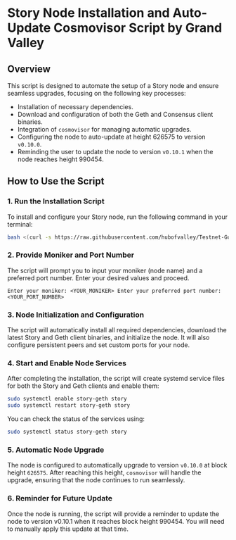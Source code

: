 # Story Node Installation and Auto-Update Cosmovisor Script by Grand Valley

## Overview
This script is designed to automate the setup of a Story node and ensure seamless upgrades, focusing on the following key processes:
- Installation of necessary dependencies.
- Download and configuration of both the Geth and Consensus client binaries.
- Integration of `cosmovisor` for managing automatic upgrades.
- Configuring the node to auto-update at height 626575 to version `v0.10.0`.
- Reminding the user to update the node to version `v0.10.1` when the node reaches height 990454.

## How to Use the Script

### 1. **Run the Installation Script**
To install and configure your Story node, run the following command in your terminal:

```bash
bash <(curl -s https://raw.githubusercontent.com/hubofvalley/Testnet-Guides/main/Story%20Protocol/resources/node-install.sh)
```

### 2. **Provide Moniker and Port Number**
The script will prompt you to input your moniker (node name) and a preferred port number. Enter your desired values and proceed.

``
Enter your moniker: <YOUR_MONIKER>
Enter your preferred port number: <YOUR_PORT_NUMBER>
``

### 3. Node Initialization and Configuration
The script will automatically install all required dependencies, download the latest Story and Geth client binaries, and initialize the node. It will also configure persistent peers and set custom ports for your node.

### 4. Start and Enable Node Services
After completing the installation, the script will create systemd service files for both the Story and Geth clients and enable them:
```bash
sudo systemctl enable story-geth story
sudo systemctl restart story-geth story
```
You can check the status of the services using:
```bash
sudo systemctl status story-geth story
```

### 5. Automatic Node Upgrade
The node is configured to automatically upgrade to version `v0.10.0` at block height `626575`. After reaching this height, `cosmovisor` will handle the upgrade, ensuring that the node continues to run seamlessly.

### 6.  Reminder for Future Update
Once the node is running, the script will provide a reminder to update the node to version v0.10.1 when it reaches block height 990454. You will need to manually apply this update at that time.